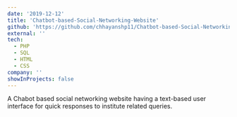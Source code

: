 ```yaml
---
date: '2019-12-12'
title: 'Chatbot-based-Social-Networking-Website'
github: 'https://github.com/chhayanshp11/Chatbot-based-Social-Networking-Website'
external: ''
tech:
  - PHP
  - SQL
  - HTML
  - CSS
company: ''
showInProjects: false
---
```


A Chabot based social networking website having a text-based user interface for quick responses to institute related queries.
